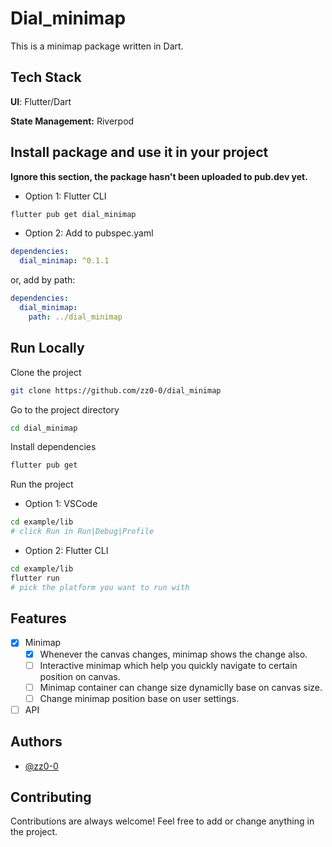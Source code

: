 # Dial_minimap

This is a minimap package written in Dart.

## Tech Stack

**UI**: Flutter/Dart

**State Management:** Riverpod

## Install package and use it in your project

**Ignore this section, the package hasn't been uploaded to pub.dev yet.**

- Option 1: Flutter CLI

```bash
flutter pub get dial_minimap
```

- Option 2: Add to pubspec.yaml

```yaml
dependencies:
  dial_minimap: ^0.1.1
```

or, add by path:

```yaml
dependencies:
  dial_minimap:
    path: ../dial_minimap
```

## Run Locally

Clone the project

```bash
git clone https://github.com/zz0-0/dial_minimap
```

Go to the project directory

```bash
cd dial_minimap
```

Install dependencies

```bash
flutter pub get
```

Run the project

- Option 1: VSCode

```bash
cd example/lib
# click Run in Run|Debug|Profile
```

- Option 2: Flutter CLI

```bash
cd example/lib
flutter run
# pick the platform you want to run with
```

## Features

- [x] Minimap
  - [x] Whenever the canvas changes, minimap shows the change also.
  - [ ] Interactive minimap which help you quickly navigate to certain position on canvas.
  - [ ] Minimap container can change size dynamiclly base on canvas size.
  - [ ] Change minimap position base on user settings.
- [ ] API

## Authors

- [@zz0-0](https://github.com/zz0-0)

## Contributing

Contributions are always welcome! Feel free to add or change anything in the project.
